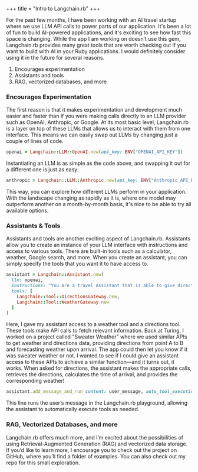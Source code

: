 +++
title = "Intro to Langchain.rb"
+++

For the past few months, I have been working with an AI travel startup where we use LLM API calls to power parts of our application. It's been a lot of fun to build AI-powered applications, and it's exciting to see how fast this space is changing. While the app I am working on doesn’t use this gem, Langchain.rb provides many great tools that are worth checking out if you want to build with AI in your Ruby applications. I would definitely consider using it in the future for several reasons.

1. Encourages experimentation
2. Assistants and tools
3. RAG, vectorized databases, and more

### Encourages Experimentation

The first reason is that it makes experimentation and development much easier and faster than if you were making calls directly to an LLM provider such as OpenAI, Anthropic, or Google. At its most basic level, Langchain.rb is a layer on top of these LLMs that allows us to interact with them from one interface. This means we can easily swap out LLMs by changing just a couple of lines of code.

```rb
openai = Langchain::LLM::OpenAI.new(api_key: ENV["OPENAI_API_KEY"])
```

Instantiating an LLM is as simple as the code above, and swapping it out for a different one is just as easy:

```rb
anthropic = Langchain::LLM::Anthropic.new(api_key: ENV["Anthropic_API_KEY"])
```

This way, you can explore how different LLMs perform in your application. With the landscape changing as rapidly as it is, where one model may outperform another on a month-by-month basis, it's nice to be able to try all available options.

### Assistants & Tools

Assistants and tools are another exciting aspect of Langchain.rb. Assistants allow you to create an instance of your LLM interface with instructions and access to various tools. There are built-in tools such as a calculator, weather, Google search, and more. When you create an assistant, you can simply specify the tools that you want it to have access to.

```rb
assistant = Langchain::Assistant.new(
  llm: openai,
  instructions: "You are a travel Assistant that is able to give directions and weather for given locations",
  tools: [
    Langchain::Tool::DirectionsGateway.new,
    Langchain::Tool::WeatherGateway.new
  ]
)
```

Here, I gave my assistant access to a weather tool and a directions tool. These tools make API calls to fetch relevant information. Back at Turing, I worked on a project called "Sweater Weather" where we used similar APIs to get weather and directions data, providing directions from point A to B and forecasting weather upon arrival. The app could then let you know if it was sweater weather or not. I wanted to see if I could give an assistant access to these APIs to achieve a similar function—and it turns out, it works. When asked for directions, the assistant makes the appropriate calls, retrieves the directions, calculates the time of arrival, and provides the corresponding weather!

```rb
assistant.add_message_and_run content: user_message, auto_tool_execution: true
```
This line runs the user’s message in the Langchain.rb playground, allowing the assistant to automatically execute tools as needed.

### RAG, Vectorized Databases, and more

Langchain.rb offers much more, and I’m excited about the possibilities of using Retrieval-Augmented Generation (RAG) and vectorized data storage. If you’d like to learn more, I encourage you to check out the project on GitHub, where you’ll find a folder of examples. You can also check out my repo for this small exploration.
